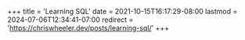 +++
title = 'Learning SQL'
date = 2021-10-15T16:17:29-08:00
lastmod = 2024-07-06T12:34:41-07:00
redirect = 'https://chriswheeler.dev/posts/learning-sql/'
+++
